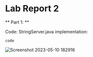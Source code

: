 # Lab Report 2

** Part 1: **

Code: StringServer.java implementation:

`code`

![Screenshot 2023-05-10 182916](https://github.com/b1luu/cse15l-lab-reports/assets/120772535/65c2f6a0-b949-4061-ad66-504b8b8cb3ab)



